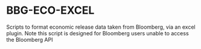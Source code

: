 # BBG-ECO-EXCEL
Scripts to format economic release data taken from Bloomberg, via an excel plugin. Note this script is designed for Bloomberg users unable to access the Bloomberg API
